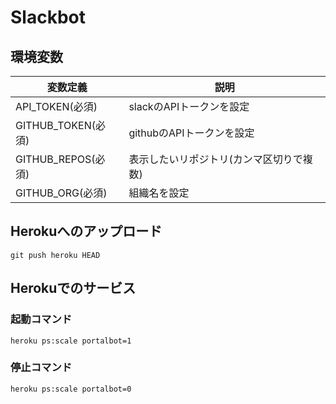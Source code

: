 # Slackbot

## 環境変数

| 変数定義 | 説明 |
| --- | --- |
| API_TOKEN(必須) | slackのAPIトークンを設定 |
| GITHUB_TOKEN(必須) | githubのAPIトークンを設定 |
| GITHUB_REPOS(必須) | 表示したいリポジトリ(カンマ区切りで複数) |
| GITHUB_ORG(必須) | 組織名を設定 |


## Herokuへのアップロード

```
git push heroku HEAD
```


## Herokuでのサービス


### 起動コマンド

```
heroku ps:scale portalbot=1
```

### 停止コマンド

```
heroku ps:scale portalbot=0
```
